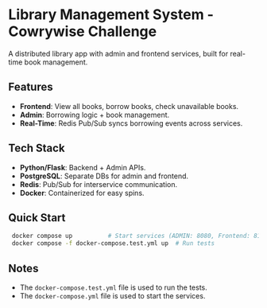 # Library Management System - Cowrywise Challenge

A distributed library app with admin and frontend services, built for real-time book management.

## Features

- **Frontend**: View all books, borrow books, check unavailable books.
- **Admin**: Borrowing logic + book management.
- **Real-Time**: Redis Pub/Sub syncs borrowing events across services.

## Tech Stack

- **Python/Flask**: Backend + Admin APIs.
- **PostgreSQL**: Separate DBs for admin and frontend.
- **Redis**: Pub/Sub for interservice communication.
- **Docker**: Containerized for easy spins.

## Quick Start

```bash
 docker compose up          # Start services (ADMIN: 8080, Frontend: 8181)
 docker compose -f docker-compose.test.yml up  # Run tests
```

## Notes

- The `docker-compose.test.yml` file is used to run the tests.
- The `docker-compose.yml` file is used to start the services.
